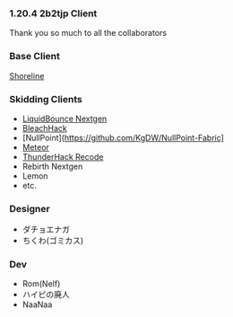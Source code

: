 ### 1.20.4 2b2tjp Client

Thank you so much to all the collaborators  
### Base Client
[Shoreline](https://github.com/HelianthusMC/Shoreline-Client)
### Skidding Clients  
- [LiquidBounce Nextgen](https://github.com/CCBlueX/LiquidBounce)
- [BleachHack](https://github.com/BleachDev/BleachHack)
- [NullPoint](https://github.com/KgDW/NullPoint-Fabric]
- [Meteor](https://github.com/MeteorDevelopment/meteor-client)
- [ThunderHack Recode](https://github.com/Pan4ur/ThunderHack-Recode)
- Rebirth Nextgen
- Lemon  
- etc.  

### Designer  
- ダチョエナガ  
- ちくわ(ゴミカス)  

### Dev  
- Rom(Nelf)  
- ハイピの廃人  
- NaaNaa  
